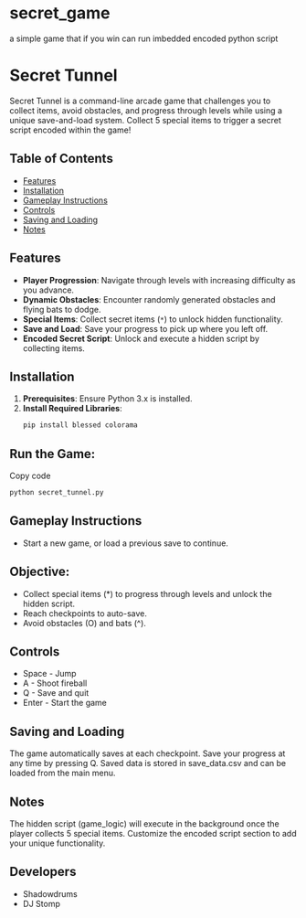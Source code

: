 # secret_game
a simple game that if you win can run imbedded encoded python script
# Secret Tunnel

Secret Tunnel is a command-line arcade game that challenges you to collect items, avoid obstacles, and progress through levels while using a unique save-and-load system. Collect 5 special items to trigger a secret script encoded within the game!

## Table of Contents
- [Features](#features)
- [Installation](#installation)
- [Gameplay Instructions](#gameplay-instructions)
- [Controls](#controls)
- [Saving and Loading](#saving-and-loading)
- [Notes](#notes)
  
## Features
- **Player Progression**: Navigate through levels with increasing difficulty as you advance.
- **Dynamic Obstacles**: Encounter randomly generated obstacles and flying bats to dodge.
- **Special Items**: Collect secret items (`*`) to unlock hidden functionality.
- **Save and Load**: Save your progress to pick up where you left off.
- **Encoded Secret Script**: Unlock and execute a hidden script by collecting items.

## Installation
1. **Prerequisites**: Ensure Python 3.x is installed.
2. **Install Required Libraries**:
   ```bash
   pip install blessed colorama
   ```
## Run the Game:
Copy code
```bash
python secret_tunnel.py
```
## Gameplay Instructions
- Start a new game, or load a previous save to continue.
## Objective:
- Collect special items (*) to progress through levels and unlock the hidden script.
- Reach checkpoints to auto-save.
- Avoid obstacles (O) and bats (^).
## Controls
- Space - Jump
- A - Shoot fireball
- Q - Save and quit
- Enter - Start the game
## Saving and Loading
The game automatically saves at each checkpoint.
Save your progress at any time by pressing Q.
Saved data is stored in save_data.csv and can be loaded from the main menu.
## Notes
The hidden script (game_logic) will execute in the background once the player collects 5 special items.
Customize the encoded script section to add your unique functionality.

## Developers
- Shadowdrums
- DJ Stomp
